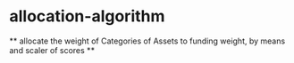 # allocation-algorithm
** allocate the weight of Categories of Assets to funding weight, by means and scaler of scores **
